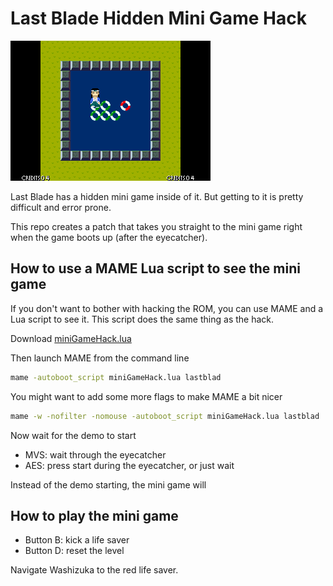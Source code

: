 # Last Blade Hidden Mini Game Hack

![screenshot](https://github.com/city41/lbmini/blob/main/screenshot.png?raw=true)

Last Blade has a hidden mini game inside of it. But getting to it is pretty difficult and error prone.

This repo creates a patch that takes you straight to the mini game right when the game boots up (after the eyecatcher).

## How to use a MAME Lua script to see the mini game

If you don't want to bother with hacking the ROM, you can use MAME and a Lua script to see it. This script
does the same thing as the hack.

Download [miniGameHack.lua](https://raw.githubusercontent.com/city41/lbmini/main/src/lua/miniGameHack.lua)

Then launch MAME from the command line

```sh
mame -autoboot_script miniGameHack.lua lastblad
```

You might want to add some more flags to make MAME a bit nicer

```sh
mame -w -nofilter -nomouse -autoboot_script miniGameHack.lua lastblad
```

Now wait for the demo to start

- MVS: wait through the eyecatcher
- AES: press start during the eyecatcher, or just wait

Instead of the demo starting, the mini game will

## How to play the mini game

- Button B: kick a life saver
- Button D: reset the level

Navigate Washizuka to the red life saver.
